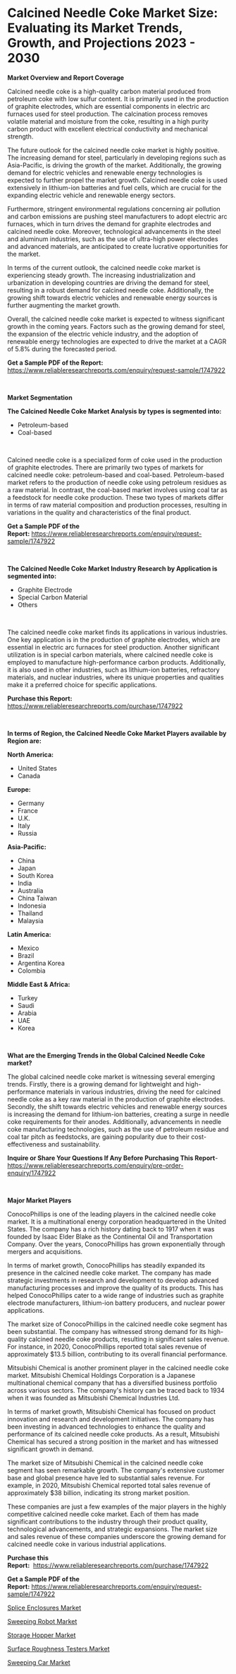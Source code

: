 <p><h1>Calcined Needle Coke Market Size: Evaluating its Market Trends, Growth, and Projections 2023 - 2030</h1></p><p><strong>Market Overview and Report Coverage</strong></p>
<p><p>Calcined needle coke is a high-quality carbon material produced from petroleum coke with low sulfur content. It is primarily used in the production of graphite electrodes, which are essential components in electric arc furnaces used for steel production. The calcination process removes volatile material and moisture from the coke, resulting in a high purity carbon product with excellent electrical conductivity and mechanical strength.</p><p>The future outlook for the calcined needle coke market is highly positive. The increasing demand for steel, particularly in developing regions such as Asia-Pacific, is driving the growth of the market. Additionally, the growing demand for electric vehicles and renewable energy technologies is expected to further propel the market growth. Calcined needle coke is used extensively in lithium-ion batteries and fuel cells, which are crucial for the expanding electric vehicle and renewable energy sectors.</p><p>Furthermore, stringent environmental regulations concerning air pollution and carbon emissions are pushing steel manufacturers to adopt electric arc furnaces, which in turn drives the demand for graphite electrodes and calcined needle coke. Moreover, technological advancements in the steel and aluminum industries, such as the use of ultra-high power electrodes and advanced materials, are anticipated to create lucrative opportunities for the market.</p><p>In terms of the current outlook, the calcined needle coke market is experiencing steady growth. The increasing industrialization and urbanization in developing countries are driving the demand for steel, resulting in a robust demand for calcined needle coke. Additionally, the growing shift towards electric vehicles and renewable energy sources is further augmenting the market growth.</p><p>Overall, the calcined needle coke market is expected to witness significant growth in the coming years. Factors such as the growing demand for steel, the expansion of the electric vehicle industry, and the adoption of renewable energy technologies are expected to drive the market at a CAGR of 5.8% during the forecasted period.</p></p>
<p><strong>Get a Sample PDF of the Report:</strong> <a href="https://www.reliableresearchreports.com/enquiry/request-sample/1747922">https://www.reliableresearchreports.com/enquiry/request-sample/1747922</a></p>
<p>&nbsp;</p>
<p><strong>Market Segmentation</strong></p>
<p><strong>The Calcined Needle Coke Market Analysis by types is segmented into:</strong></p>
<p><ul><li>Petroleum-based</li><li>Coal-based</li></ul></p>
<p>&nbsp;</p>
<p><p>Calcined needle coke is a specialized form of coke used in the production of graphite electrodes. There are primarily two types of markets for calcined needle coke: petroleum-based and coal-based. Petroleum-based market refers to the production of needle coke using petroleum residues as a raw material. In contrast, the coal-based market involves using coal tar as a feedstock for needle coke production. These two types of markets differ in terms of raw material composition and production processes, resulting in variations in the quality and characteristics of the final product.</p></p>
<p><strong>Get a Sample PDF of the Report:</strong>&nbsp;<a href="https://www.reliableresearchreports.com/enquiry/request-sample/1747922">https://www.reliableresearchreports.com/enquiry/request-sample/1747922</a></p>
<p>&nbsp;</p>
<p><strong>The Calcined Needle Coke Market Industry Research by Application is segmented into:</strong></p>
<p><ul><li>Graphite Electrode</li><li>Special Carbon Material</li><li>Others</li></ul></p>
<p>&nbsp;</p>
<p><p>The calcined needle coke market finds its applications in various industries. One key application is in the production of graphite electrodes, which are essential in electric arc furnaces for steel production. Another significant utilization is in special carbon materials, where calcined needle coke is employed to manufacture high-performance carbon products. Additionally, it is also used in other industries, such as lithium-ion batteries, refractory materials, and nuclear industries, where its unique properties and qualities make it a preferred choice for specific applications.</p></p>
<p><strong>Purchase this Report:</strong>&nbsp; <a href="https://www.reliableresearchreports.com/purchase/1747922">https://www.reliableresearchreports.com/purchase/1747922</a></p>
<p>&nbsp;</p>
<p><strong>In terms of Region, the Calcined Needle Coke Market Players available by Region are:</strong></p>
<p>
    <p> <strong> North America: </strong>
        <ul>
            <li>United States</li>
            <li>Canada</li>
        </ul>
        </p> 
    <p> <strong> Europe: </strong>
        <ul>
            <li>Germany</li>
            <li>France</li>
            <li>U.K.</li>
            <li>Italy</li>
            <li>Russia</li>
        </ul>
        </p> 
    <p> <strong> Asia-Pacific: </strong>
        <ul>
            <li>China</li>
            <li>Japan</li>
            <li>South Korea</li>
            <li>India</li>
            <li>Australia</li>
            <li>China Taiwan</li>
            <li>Indonesia</li>
            <li>Thailand</li>
            <li>Malaysia</li>
        </ul>
        </p> 
    <p> <strong> Latin America: </strong>
        <ul>
            <li>Mexico</li>
            <li>Brazil</li>
            <li>Argentina Korea</li>
            <li>Colombia</li>
        </ul>
        </p> 
    <p> <strong> Middle East & Africa: </strong>
        <ul>
            <li>Turkey</li>
            <li>Saudi</li>
            <li>Arabia</li>
            <li>UAE</li>
            <li>Korea</li>
        </ul>
    </p>
    </p>
<p>&nbsp;</p>
<p><strong>What are the Emerging Trends in the Global Calcined Needle Coke market?</strong></p>
<p><p>The global calcined needle coke market is witnessing several emerging trends. Firstly, there is a growing demand for lightweight and high-performance materials in various industries, driving the need for calcined needle coke as a key raw material in the production of graphite electrodes. Secondly, the shift towards electric vehicles and renewable energy sources is increasing the demand for lithium-ion batteries, creating a surge in needle coke requirements for their anodes. Additionally, advancements in needle coke manufacturing technologies, such as the use of petroleum residue and coal tar pitch as feedstocks, are gaining popularity due to their cost-effectiveness and sustainability.</p></p>
<p><strong>Inquire or Share Your Questions If Any Before Purchasing This Report</strong>- <a href="https://www.reliableresearchreports.com/enquiry/pre-order-enquiry/1747922">https://www.reliableresearchreports.com/enquiry/pre-order-enquiry/1747922</a></p>
<p>&nbsp;</p>
<p><strong>Major Market Players</strong></p>
<p><p>ConocoPhillips is one of the leading players in the calcined needle coke market. It is a multinational energy corporation headquartered in the United States. The company has a rich history dating back to 1917 when it was founded by Isaac Elder Blake as the Continental Oil and Transportation Company. Over the years, ConocoPhillips has grown exponentially through mergers and acquisitions.</p><p>In terms of market growth, ConocoPhillips has steadily expanded its presence in the calcined needle coke market. The company has made strategic investments in research and development to develop advanced manufacturing processes and improve the quality of its products. This has helped ConocoPhillips cater to a wide range of industries such as graphite electrode manufacturers, lithium-ion battery producers, and nuclear power applications.</p><p>The market size of ConocoPhillips in the calcined needle coke segment has been substantial. The company has witnessed strong demand for its high-quality calcined needle coke products, resulting in significant sales revenue. For instance, in 2020, ConocoPhillips reported total sales revenue of approximately $13.5 billion, contributing to its overall financial performance.</p><p>Mitsubishi Chemical is another prominent player in the calcined needle coke market. Mitsubishi Chemical Holdings Corporation is a Japanese multinational chemical company that has a diversified business portfolio across various sectors. The company's history can be traced back to 1934 when it was founded as Mitsubishi Chemical Industries Ltd.</p><p>In terms of market growth, Mitsubishi Chemical has focused on product innovation and research and development initiatives. The company has been investing in advanced technologies to enhance the quality and performance of its calcined needle coke products. As a result, Mitsubishi Chemical has secured a strong position in the market and has witnessed significant growth in demand.</p><p>The market size of Mitsubishi Chemical in the calcined needle coke segment has seen remarkable growth. The company's extensive customer base and global presence have led to substantial sales revenue. For example, in 2020, Mitsubishi Chemical reported total sales revenue of approximately $38 billion, indicating its strong market position.</p><p>These companies are just a few examples of the major players in the highly competitive calcined needle coke market. Each of them has made significant contributions to the industry through their product quality, technological advancements, and strategic expansions. The market size and sales revenue of these companies underscore the growing demand for calcined needle coke in various industrial applications.</p></p>
<p><strong>Purchase this Report:</strong>&nbsp;&nbsp;<a href="https://www.reliableresearchreports.com/purchase/1747922">https://www.reliableresearchreports.com/purchase/1747922</a></p>
<p></p>
<p><strong>Get a Sample PDF of the Report:</strong>&nbsp;<a href="https://www.reliableresearchreports.com/enquiry/request-sample/1747922">https://www.reliableresearchreports.com/enquiry/request-sample/1747922</a></p>
<p><p><a href="https://medium.com/@charityrice2662/splice-enclosures-market-exploring-market-share-market-trends-and-future-growth-62ed405782a7">Splice Enclosures Market</a></p><p><a href="https://medium.com/@fosterfahey1016/sweeping-robot-market-analysis-its-cagr-market-segmentation-and-global-industry-overview-911dab5676b1">Sweeping Robot Market</a></p><p><a href="https://medium.com/@jarredmertz2772/decoding-storage-hopper-market-metrics-market-share-trends-and-growth-patterns-3240e72cf760">Storage Hopper Market</a></p><p><a href="https://medium.com/@reyeshowell655/surface-roughness-testers-market-research-report-its-history-and-forecast-2023-to-2030-04107ad447b0">Surface Roughness Testers Market</a></p><p><a href="https://medium.com/@jonatanjast6362/sweeping-car-market-trends-and-market-analysis-forecasted-for-period-2023-2030-25d37bc930ae">Sweeping Car Market</a></p></p>